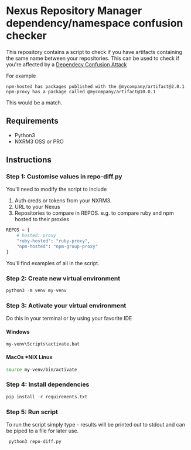 # Nexus Repository Manager dependency/namespace confusion checker
This repository contains a script to check if you have artifacts containing the same name between your repositories. This can be used to check if you're affected by a [Dependecy Confusion Attack](https://blog.sonatype.com/dependency-hijacking-software-supply-chain-attack-hits-more-than-35-organizations)

For example 
````
npm-hosted has packages published with the @mycompany/artifact@2.0.1
npm-proxy has a package called @mycompany/artifact@10.0.1
````

This would be a match.

## Requirements
* Python3
* NXRM3 OSS or PRO

## Instructions

### Step 1: Customise values in repo-diff.py
You'll need to modify the script to include 
1. Auth creds or tokens from your NXRM3.
1. URL to your Nexus
1. Repositories to compare in REPOS. e.g. to compare ruby and npm hosted to their proxies

```python
REPOS = {
    # hosted: proxy
    "ruby-hosted": "ruby-proxy",
    "npm-hosted": "npm-group-proxy"
}
```
You'll find examples of all in the script.

### Step 2: Create new virtual environment
```python
python3 -m venv my-venv
```
### Step 3: Activate your virtual environment
Do this in your terminal or by using your favorite IDE
#### Windows
```
my-venv\Scripts\activate.bat
```

#### MacOs *NIX Linux
```bash
source my-venv/bin/activate
```

### Step 4: Install dependencies
```python
pip install -r requirements.txt
```

### Step 5: Run script
To run the script simply type - results will be printed out to stdout and can be piped to a file for later use.
```python
 python3 repo-diff.py
 ````

